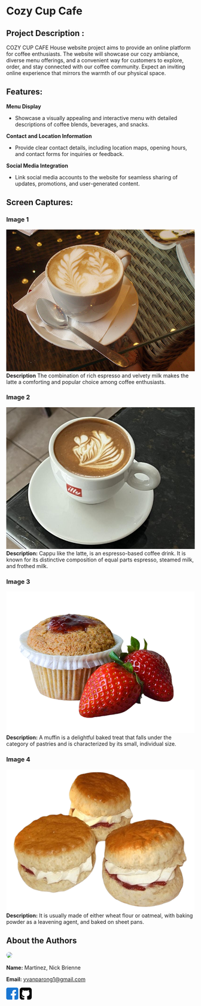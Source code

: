 # Cozy Cup Cafe 

## Project Description :

COZY CUP CAFE House website project aims to provide an online platform for coffee enthusiasts. The website will showcase our cozy ambiance, diverse menu offerings, and a convenient way for customers to explore, order, and stay connected with our coffee community. Expect an inviting online experience that mirrors the warmth of our physical space.

## Features:

**Menu Display** 

- Showcase a visually appealing and interactive menu with detailed descriptions of coffee blends, beverages, and snacks.

**Contact and Location Information** 

- Provide clear contact details, including location maps, opening hours, and contact forms for inquiries or feedback.

**Social Media Integration** 

- Link social media accounts to the website for seamless sharing of updates, promotions, and user-generated content.

## Screen Captures:

### Image 1
![Image 1](latte.jpg)
**Description** The combination of rich espresso and velvety milk makes the latte a comforting and popular choice among coffee enthusiasts.

### Image 2
![Image 2](cappu.jpg)
**Description:** Cappu like the latte, is an espresso-based coffee drink. It is known for its distinctive composition of equal parts espresso, steamed milk, and frothed milk. 

### Image 3
![Image 3](muffins.png)
**Description:** A muffin is a delightful baked treat that falls under the category of pastries and is characterized by its small, individual size.


### Image 4
![Image 4](scones.jpg)
**Description:** It is usually made of either wheat flour or oatmeal, with baking powder as a leavening agent, and baked on sheet pans. 



## About the Authors
<img src="(https://avatars.githubusercontent.com/u/132065844?v=4)" style=" width: 150px; border-radius: 50%;">

**Name:** Martinez, Nick Brienne 


**Email:** yvanparong1@gmail.com

[![Facebook](facebook.png)](https://web.facebook.com/Amenesus)
[![GitHub](github-sign.png)](https://github.com/nck-brnne)
